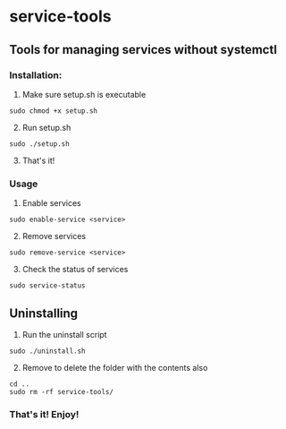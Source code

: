 # service-tools
## Tools for managing services without systemctl

### Installation:
1. Make sure setup.sh is executable
```
sudo chmod +x setup.sh
```
2. Run setup.sh
```
sudo ./setup.sh
```
3. That's it!

### Usage
1. Enable services
```
sudo enable-service <service>
```
2. Remove services
```
sudo remove-service <service>
```
3. Check the status of services
```
sudo service-status
```

## Uninstalling
1. Run the uninstall script
```
sudo ./uninstall.sh
```
2. Remove to delete the folder with the contents also
```
cd ..
sudo rm -rf service-tools/
```

### That's it! Enjoy!
